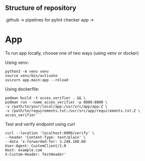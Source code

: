 ## Structure of repository
.github -> pipelines for pylint checker
app -> 


# App
To run app locally, choose one of two ways (using venv or docker)

Using venv: 
```
python3 -m venv venv
source venv/bin/activate
uvicorn app.main:app --reload
```
Using dockerfile:
```
podman build -t acces_verifier . && \
podman run --name acces_verifier -p 8000:8000 \
-v /path/to/your/local/app:/usr/src/app/app:Z \
-v /path/to/requirements.txt:/usr/src/app/requirements.txt:Z \
acces_verifier```
```

Test and verify endpoint using curl

```
curl --location 'localhost:8000/verify' \
--header 'Content-Type: text/plain' \
--data 'x-forwarded-for: 3.248.180.68
User-Agent: CustomClient/1.0
Host: example.com
X-Custom-Header: TestHeader'
```

